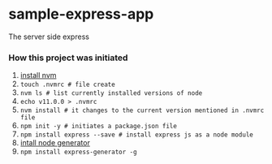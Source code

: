 # sample-express-app
The server side express

### How this project was initiated

1. [install nvm](https://github.com/creationix/nvm)
2. `touch .nvmrc # file create`
3. `nvm ls # list currently installed versions of node`
4. `echo v11.0.0 > .nvmrc`
5. `nvm install # it changes to the current version mentioned in .nvmrc file`
6. `npm init -y # initiates a package.json file`
7. `npm install express --save # install express js as a node module`
8. [intall node generator](https://expressjs.com/en/starter/generator.html)
9. `npm install express-generator -g`